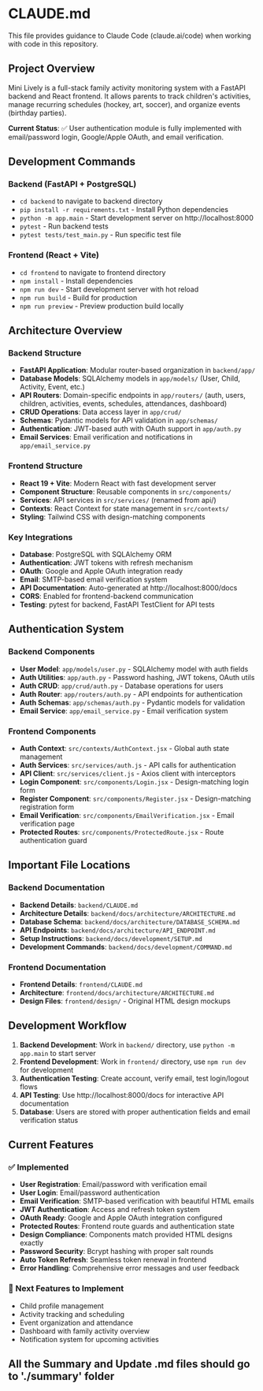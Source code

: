 # CLAUDE.md

This file provides guidance to Claude Code (claude.ai/code) when working with code in this repository.

## Project Overview

Mini Lively is a full-stack family activity monitoring system with a FastAPI backend and React frontend. It allows parents to track children's activities, manage recurring schedules (hockey, art, soccer), and organize events (birthday parties).

**Current Status**: ✅ User authentication module is fully implemented with email/password login, Google/Apple OAuth, and email verification.

## Development Commands

### Backend (FastAPI + PostgreSQL)
- `cd backend` to navigate to backend directory
- `pip install -r requirements.txt` - Install Python dependencies
- `python -m app.main` - Start development server on http://localhost:8000
- `pytest` - Run backend tests
- `pytest tests/test_main.py` - Run specific test file

### Frontend (React + Vite)
- `cd frontend` to navigate to frontend directory
- `npm install` - Install dependencies
- `npm run dev` - Start development server with hot reload
- `npm run build` - Build for production
- `npm run preview` - Preview production build locally

## Architecture Overview

### Backend Structure
- **FastAPI Application**: Modular router-based organization in `backend/app/`
- **Database Models**: SQLAlchemy models in `app/models/` (User, Child, Activity, Event, etc.)
- **API Routers**: Domain-specific endpoints in `app/routers/` (auth, users, children, activities, events, schedules, attendances, dashboard)
- **CRUD Operations**: Data access layer in `app/crud/`
- **Schemas**: Pydantic models for API validation in `app/schemas/`
- **Authentication**: JWT-based auth with OAuth support in `app/auth.py`
- **Email Services**: Email verification and notifications in `app/email_service.py`

### Frontend Structure
- **React 19 + Vite**: Modern React with fast development server
- **Component Structure**: Reusable components in `src/components/`
- **Services**: API services in `src/services/` (renamed from api/)
- **Contexts**: React Context for state management in `src/contexts/`
- **Styling**: Tailwind CSS with design-matching components

### Key Integrations
- **Database**: PostgreSQL with SQLAlchemy ORM
- **Authentication**: JWT tokens with refresh mechanism
- **OAuth**: Google and Apple OAuth integration ready
- **Email**: SMTP-based email verification system
- **API Documentation**: Auto-generated at http://localhost:8000/docs
- **CORS**: Enabled for frontend-backend communication
- **Testing**: pytest for backend, FastAPI TestClient for API tests

## Authentication System

### Backend Components
- **User Model**: `app/models/user.py` - SQLAlchemy model with auth fields
- **Auth Utilities**: `app/auth.py` - Password hashing, JWT tokens, OAuth utils
- **Auth CRUD**: `app/crud/auth.py` - Database operations for users
- **Auth Router**: `app/routers/auth.py` - API endpoints for authentication
- **Auth Schemas**: `app/schemas/auth.py` - Pydantic models for validation
- **Email Service**: `app/email_service.py` - Email verification system

### Frontend Components
- **Auth Context**: `src/contexts/AuthContext.jsx` - Global auth state management
- **Auth Services**: `src/services/auth.js` - API calls for authentication
- **API Client**: `src/services/client.js` - Axios client with interceptors
- **Login Component**: `src/components/Login.jsx` - Design-matching login form
- **Register Component**: `src/components/Register.jsx` - Design-matching registration form
- **Email Verification**: `src/components/EmailVerification.jsx` - Email verification page
- **Protected Routes**: `src/components/ProtectedRoute.jsx` - Route authentication guard

## Important File Locations

### Backend Documentation
- **Backend Details**: `backend/CLAUDE.md`
- **Architecture Details**: `backend/docs/architecture/ARCHITECTURE.md`
- **Database Schema**: `backend/docs/architecture/DATABASE_SCHEMA.md`
- **API Endpoints**: `backend/docs/architecture/API_ENDPOINT.md`
- **Setup Instructions**: `backend/docs/development/SETUP.md`
- **Development Commands**: `backend/docs/development/COMMAND.md`

### Frontend Documentation
- **Frontend Details**: `frontend/CLAUDE.md`
- **Architecture**: `frontend/docs/architecture/ARCHITECTURE.md`
- **Design Files**: `frontend/design/` - Original HTML design mockups

## Development Workflow

1. **Backend Development**: Work in `backend/` directory, use `python -m app.main` to start server
2. **Frontend Development**: Work in `frontend/` directory, use `npm run dev` for development
3. **Authentication Testing**: Create account, verify email, test login/logout flows
4. **API Testing**: Use http://localhost:8000/docs for interactive API documentation
5. **Database**: Users are stored with proper authentication fields and email verification status

## Current Features

### ✅ Implemented
- **User Registration**: Email/password with verification email
- **User Login**: Email/password authentication
- **Email Verification**: SMTP-based verification with beautiful HTML emails
- **JWT Authentication**: Access and refresh token system
- **OAuth Ready**: Google and Apple OAuth integration configured
- **Protected Routes**: Frontend route guards and authentication state
- **Design Compliance**: Components match provided HTML designs exactly
- **Password Security**: Bcrypt hashing with proper salt rounds
- **Auto Token Refresh**: Seamless token renewal in frontend
- **Error Handling**: Comprehensive error messages and user feedback

### 🚧 Next Features to Implement
- Child profile management
- Activity tracking and scheduling
- Event organization and attendance
- Dashboard with family activity overview
- Notification system for upcoming activities

## All the Summary and Update .md files should go to './summary' folder
